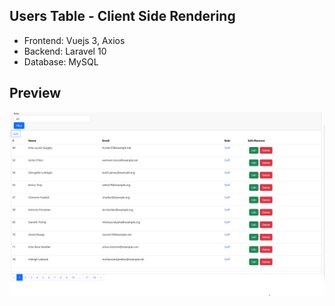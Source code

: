 

## Users Table - Client Side Rendering

- Frontend: Vuejs 3, Axios
- Backend: Laravel 10
- Database: MySQL
## Preview

<img src="./resources/img/preview.png" alt="Preview">
